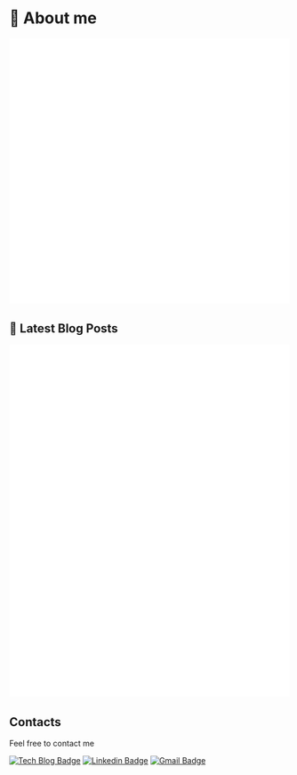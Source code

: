 # 💬 About me

![](https://github.com/jopemachine/jopemachine/blob/master/metrics/base.svg)

<!-- 
## 🔥 Recent Activity

[![](https://github.com/jopemachine/jopemachine/blob/master/metrics/activity.svg)](https://gitstalk.netlify.app/jopemachine)
-->

## 📑 Latest Blog Posts

[![](https://github.com/jopemachine/jopemachine/blob/master/metrics/rss.svg)](https://jopemachine.github.io/)

## Contacts

Feel free to contact me

[![Tech Blog Badge](http://img.shields.io/badge/-Tech%20blog-black?style=flat-square&logo=github&link=https://jopemachine.github.io/)](https://jopemachine.github.io/)
[![Linkedin Badge](https://img.shields.io/badge/-LinkedIn-blue?style=flat-square&logo=Linkedin&logoColor=white&link=https://www.linkedin.com/in/gyu-bong-lee-a1a76b197/)](https://www.linkedin.com/in/gyu-bong-lee-a1a76b197/)
[![Gmail Badge](https://img.shields.io/badge/Gmail-d14836?style=flat-square&logo=Gmail&logoColor=white&link=mailto:jopemachine@gmail.com)](mailto:jopemachine@gmail.com) 
